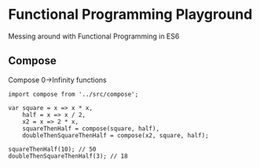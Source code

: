 # Functional Programming Playground

Messing around with Functional Programming in ES6



## Compose

Compose 0->Infinity functions

```
import compose from '../src/compose';

var square = x => x * x,
    half = x => x / 2,
    x2 = x => 2 * x,
    squareThenHalf = compose(square, half),
    doubleThenSquareThenHalf = compose(x2, square, half);

squareThenHalf(10); // 50
doubleThenSquareThenHalf(3); // 18

```